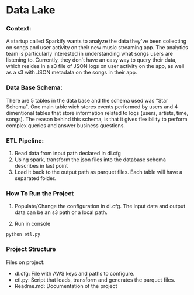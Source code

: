 # Data Lake

### Context:

A startup called Sparkify wants to analyze the data they've been collecting on songs and user activity on their new music streaming app. The analytics team is particularly interested in understanding what songs users are listening to. Currently, they don't have an easy way to query their data, which resides in a s3 file of JSON logs on user activity on the app, as well as a s3 with JSON metadata on the songs in their app.

### Data Base Schema:

There are 5 tables in the data base and the schema used was "Star Schema". One main table wich stores events performed by users and 4 dimentional tables that store information related to logs (users, artists, time, songs).
The reason behind this schema, is that it gives flexibility to perform complex queries and answer business questions.

### ETL Pipeline:

1. Read data from input path declared in dl.cfg
2. Using spark, transform the json files into the database schema describes in last point
3. Load it back to the output path as parquet files. Each table will have a separated folder.

### How To Run the Project

1. Populate/Change the configuration in dl.cfg. The input data and output data can be an s3 path or a local path.

2. Run in console
```
python etl.py
```

### Project Structure

Files on project:

- dl.cfg: File with AWS keys and paths to configure.
- etl.py: Script that loads, transform and generates the parquet files.
- Readme.md: Documentation of the project
